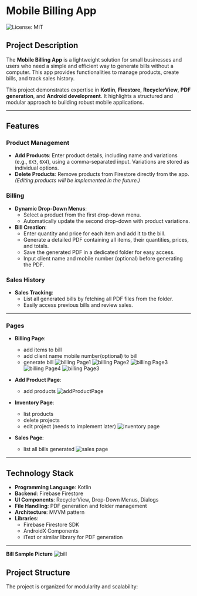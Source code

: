# **Mobile Billing App**

![License: MIT](https://img.shields.io/badge/License-MIT-green)

## **Project Description**

The **Mobile Billing App** is a lightweight solution for small businesses and users who need a simple and efficient way to generate bills without a computer. This app provides functionalities to manage products, create bills, and track sales history.

This project demonstrates expertise in **Kotlin**, **Firestore**, **RecyclerView**, **PDF generation**, and **Android development**. It highlights a structured and modular approach to building robust mobile applications.

---

## **Features**

### **Product Management**
- **Add Products**: Enter product details, including name and variations (e.g., `6X3`, `6X4`), using a comma-separated input. Variations are stored as individual options.
- **Delete Products**: Remove products from Firestore directly from the app. *(Editing products will be implemented in the future.)*

### **Billing**
- **Dynamic Drop-Down Menus**:
  - Select a product from the first drop-down menu.
  - Automatically update the second drop-down with product variations.
- **Bill Creation**:
  - Enter quantity and price for each item and add it to the bill.
  - Generate a detailed PDF containing all items, their quantities, prices, and totals.
  - Save the generated PDF in a dedicated folder for easy access.
  - Input client name and mobile number (optional) before generating the PDF.

### **Sales History**
- **Sales Tracking**:
  - List all generated bills by fetching all PDF files from the folder.
  - Easily access previous bills and review sales.

---
### **Pages**
- **Billing Page**:
  - add items to bill
  - add client name mobile number(optional) to bill
  - generate bill
    ![billing Page1](screenshots/Screenshot_20241120_005855_ECWorld.jpg "billing Page")
    ![billing Page2](screenshots/Screenshot_20241120_005916_ECWorld.jpg "billing Page")
    ![billing Page3](screenshots/Screenshot_20241120_010025_ECWorld.jpg "billing Page")
    ![billing Page4](screenshots/Screenshot_20241120_010120_ECWorld.jpg "billing Page")
    ![billing Page3](screenshots/Screenshot_20241120_010132_ECWorld.jpg "billing Page")

- **Add Product Page**:
  - add products
    ![addProductPage](screenshots/Screenshot_20241120_005602_ECWorld.jpg "addProduct Page")
  
- **Inventory Page**:
  - list products 
  - delete projects
  - edit project (needs to implement later)
    ![inventory page](screenshots/Screenshot_20241120_010246_ECWorld.jpg "inventory Page")
  
- **Sales Page**:
  - list all bills generated
    ![sales page](screenshots/Screenshot_20241120_010314_ECWorld.jpg "sales Page")

---


## **Technology Stack**
- **Programming Language**: Kotlin
- **Backend**: Firebase Firestore
- **UI Components**: RecyclerView, Drop-Down Menus, Dialogs
- **File Handling**: PDF generation and folder management
- **Architecture**: MVVM pattern
- **Libraries**:
  - Firebase Firestore SDK
  - AndroidX Components
  - iText or similar library for PDF generation

---

**Bill Sample Picture**
![bill](screenshots/Screenshot_20241120_010357_OneDrive.jpg "bill")

## **Project Structure**
The project is organized for modularity and scalability:

